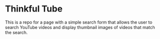 # Thinkful Tube

This is a repo for a page with a simple search form that allows the user to search YouTube videos and display thumbnail images of videos that match the search.